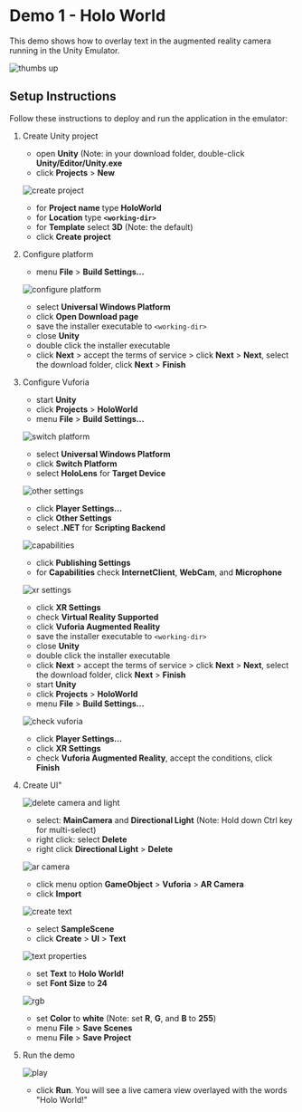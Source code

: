 # Demo 1 - Holo World

This demo shows how to overlay text in the augmented reality camera running in the Unity Emulator.

![thumbs up](setup/thumbs-up-resized-66.png)

## Setup Instructions

Follow these instructions to deploy and run the application in the emulator:

1. Create Unity project
   - open **Unity** (Note: in your download folder, double-click **Unity/Editor/Unity.exe**
   - click **Projects** > **New**

   ![create project](setup/create-project-labelled-resized-66.png)

   - for **Project name** type **HoloWorld**
   - for **Location** type **`<working-dir>`**
   - for **Template** select **3D** (Note: the default)
   - click **Create project**
1. Configure platform
   - menu **File** > **Build Settings...**

   ![configure platform](setup/configure-platform-labelled-resized-66.png)

   - select **Universal Windows Platform**
   - click **Open Download page**
   - save the installer executable to `<working-dir>`
   - close **Unity**
   - double click the installer executable
   - click **Next** > accept the terms of service > click **Next** > **Next**, select the download folder, click **Next** > **Finish**
1. Configure Vuforia
   - start **Unity**
   - click **Projects** > **HoloWorld**
   - menu **File** > **Build Settings...**

   ![switch platform](setup/switch-platform-labelled-resized-66.png)

   - select **Universal Windows Platform**
   - click **Switch Platform**
   - select **HoloLens** for **Target Device**

   ![other settings](setup/other-settings-labelled-resized-66.png)

   - click **Player Settings...**
   - click **Other Settings**
   - select **.NET** for **Scripting Backend**

   ![capabilities](setup/capabilities-labelled-resized-66.png)

   - click **Publishing Settings**
   - for **Capabilities** check **InternetClient**, **WebCam**, and **Microphone**

   ![xr settings](setup/xr-settings-labelled-resized-66.png)

   - click **XR Settings**
   - check **Virtual Reality Supported**
   - click **Vuforia Augmented Reality**
   - save the installer executable to `<working-dir>`
   - close **Unity**
   - double click the installer executable
   - click **Next** > accept the terms of service > click **Next** > **Next**, select the download folder, click **Next** > **Finish**
   - start **Unity**
   - click **Projects** > **HoloWorld**
   - menu **File** > **Build Settings...**

   ![check vuforia](setup/check-vuforia-labelled-resized-66.png)

   - click **Player Settings...**
   - click **XR Settings**
   - check **Vuforia Augmented Reality**, accept the conditions, click **Finish**
1. Create UI"

   ![delete camera and light](setup/delete-camera-and-light-labelled-resized-66.png)

   - select: **MainCamera** and **Directional Light** (Note: Hold down Ctrl key for multi-select)
   - right click: select **Delete**
   - right click **Directional Light** > **Delete**

   ![ar camera](setup/ar-camera-labelled-resized-66.png)

   - click menu option **GameObject** > **Vuforia** > **AR Camera**
   - click **Import**

   ![create text](setup/create-text-labelled-resized-66.png)

   - select **SampleScene**
   - click **Create** > **UI** > **Text**

   ![text properties](setup/text-properties-labelled-resized-66.png)

   - set **Text** to **Holo World!**
   - set **Font Size** to **24**

   ![rgb](setup/rgb-labelled-resized-66.png)

   - set **Color** to **white** (Note: set **R**, **G**, and **B** to **255**)
   - menu **File** > **Save Scenes**
   - menu **File** > **Save Project**
1. Run the demo

   ![play](setup/play-labelled-resized-66.png)

   - click **Run**. You will see a live camera view overlayed with the words "Holo World!"
